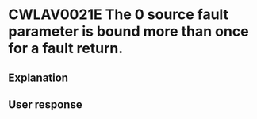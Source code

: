 # CWLAV0021E The 0 source fault parameter is bound more than once for a fault return.

## Explanation

## User response